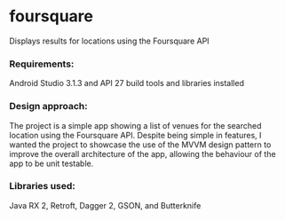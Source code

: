 # foursquare
Displays results for locations using the Foursquare API

### Requirements:
Android Studio 3.1.3 and API 27 build tools and libraries installed

### Design approach:
The project is a simple app showing a list of venues for the searched location using the Foursquare API.
Despite being simple in features, I wanted the project to showcase the use of the MVVM design pattern to improve the overall architecture of the app, allowing the behaviour of the app to be unit testable.


### Libraries used: 
Java RX 2, Retroft, Dagger 2, GSON, and Butterknife 
